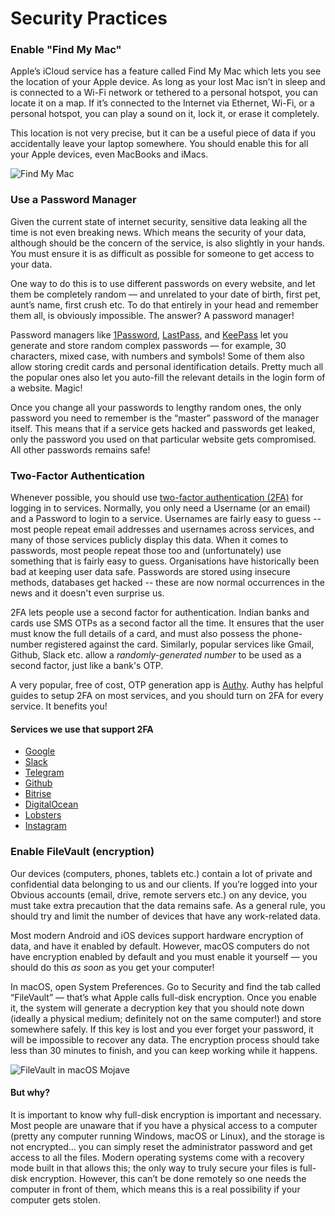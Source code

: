 # Security Practices

### Enable "Find My Mac"

Apple’s iCloud service has a feature called Find My Mac which lets you see the location of your Apple device. As long as your lost Mac isn’t in sleep and is connected to a Wi-Fi network or tethered to a personal hotspot, you can locate it on a map. If it’s connected to the Internet via Ethernet, Wi-Fi, or a personal hotspot, you can play a sound on it, lock it, or erase it completely.

This location is not very precise, but it can be a useful piece of data if you accidentally leave your laptop somewhere. You should enable this for all your Apple devices, even MacBooks and iMacs.

![Find My Mac](https://i.imgur.com/nSHZFMb.png)

### Use a Password Manager

Given the current state of internet security, sensitive data leaking all the time is not even breaking news. Which means the security of your data, although should be the concern of the service, is also slightly in your hands. You must ensure it is as difficult as possible for someone to get access to your data.

One way to do this is to use different passwords on every website, and let them be completely random — and unrelated to your date of birth, first pet, aunt’s name, first crush etc. To do that entirely in your head and remember them all, is obviously impossible. The answer? A password manager!

Password managers like [1Password](https://1password.com/), [LastPass](https://www.lastpass.com/), and [KeePass](https://keepass.info/) let you generate and store random complex passwords — for example, 30 characters, mixed case, with numbers and symbols! Some of them also allow storing credit cards and personal identification details. Pretty much all the popular ones also let you auto-fill the relevant details in the login form of a website. Magic!

Once you change all your passwords to lengthy random ones, the only password you need to remember is the “master” password of the manager itself. This means that if a service gets hacked and passwords get leaked, only the password you used on that particular website gets compromised. All other passwords remains safe!

### Two-Factor Authentication

Whenever possible, you should use [two-factor authentication \(2FA\)](https://en.wikipedia.org/wiki/Multi-factor_authentication) for logging in to services. Normally, you only need a Username \(or an email\) and a Password to login to a service. Usernames are fairly easy to guess -- most people repeat email addresses and usernames across services, and many of those services publicly display this data. When it comes to passwords, most people repeat those too and \(unfortunately\) use something that is fairly easy to guess. Organisations have historically been bad at keeping user data safe. Passwords are stored using insecure methods, databases get hacked -- these are now normal occurrences in the news and it doesn't even surprise us.

2FA lets people use a second factor for authentication. Indian banks and cards use SMS OTPs as a second factor all the time. It ensures that the user must know the full details of a card, and must also possess the phone-number registered against the card. Similarly, popular services like Gmail, Github, Slack etc. allow a _randomly-generated number_ to be used as a second factor, just like a bank's OTP.

A very popular, free of cost, OTP generation app is [Authy](https://authy.com/). Authy has helpful guides to setup 2FA on most services, and you should turn on 2FA for every service. It benefits you!

#### Services we use that support 2FA

* [Google](https://gmail.com)
* [Slack](https://slack.com) 
* [Telegram](https://telegram.org/)
* [Github](https://github.com)  
* [Bitrise](https://bitrise.io) 
* [DigitalOcean](https://digitalocean.com) 
* [Lobsters](https://lobste.rs)
* [Instagram](https://instagram.com) 

### Enable FileVault \(encryption\)

Our devices \(computers, phones, tablets etc.\) contain a lot of private and confidential data belonging to us and our clients. If you’re logged into your Obvious accounts \(email, drive, remote servers etc.\) on any device, you must take extra precaution that the data remains safe. As a general rule, you should try and limit the number of devices that have any work-related data.

Most modern Android and iOS devices support hardware encryption of data, and have it enabled by default. However, macOS computers do not have encryption enabled by default and you must enable it yourself — you should do this _as soon_ as you get your computer!

In macOS, open System Preferences. Go to Security and find the tab called “FileVault” — that’s what Apple calls full-disk encryption. Once you enable it, the system will generate a decryption key that you should note down \(ideally a physical medium; definitely not on the same computer!\) and store somewhere safely. If this key is lost and you ever forget your password, it will be impossible to recover any data. The encryption process should take less than 30 minutes to finish, and you can keep working while it happens.

![FileVault in macOS Mojave](https://i.imgur.com/TEfaYDh.png)

#### But why?

It is important to know why full-disk encryption is important and necessary. Most people are unaware that if you have a physical access to a computer \(pretty any computer running Windows, macOS or Linux\), and the storage is not encrypted... you can simply reset the administrator password and get access to all the files. Modern operating systems come with a recovery mode built in that allows this; the only way to truly secure your files is full-disk encryption. However, this can’t be done remotely so one needs the computer in front of them, which means this is a real possibility if your computer gets stolen.

